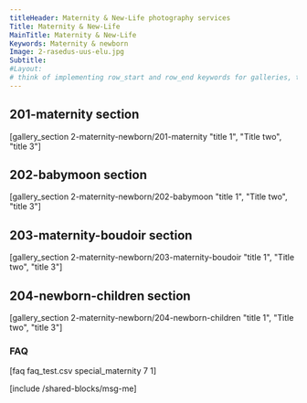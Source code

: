 ```yaml
---
titleHeader: Maternity & New‑Life photography services
Title: Maternity & New‑Life
MainTitle: Maternity & New‑Life
Keywords: Maternity & newborn
Image: 2-rasedus-uus-elu.jpg
Subtitle: 
#Layout: 
# think of implementing row_start and row_end keywords for galleries, to be able to combine single folders into one row
---
```


<h2>201-maternity section</h2>
[gallery_section 2-maternity-newborn/201-maternity "title 1", "Title two", "title 3"]

<h2>202-babymoon section</h2>
[gallery_section 2-maternity-newborn/202-babymoon "title 1", "Title two", "title 3"]

<h2>203-maternity-boudoir section</h2>
[gallery_section 2-maternity-newborn/203-maternity-boudoir "title 1", "Title two", "title 3"]

<h2>204-newborn-children section</h2>
[gallery_section 2-maternity-newborn/204-newborn-children "title 1", "Title two", "title 3"]

<h3>FAQ</h3>
[faq faq_test.csv special_maternity 7 1]

[include /shared-blocks/msg-me]
